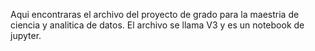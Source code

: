 Aqui encontraras el archivo del proyecto de grado para la maestria de ciencia y analitica de datos. El archivo se llama V3 y es un notebook de jupyter.
